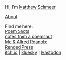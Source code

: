 Hi, I’m [Matthew Schmeer](https://www.linkedin.com/in/matthew-schmeer-6aaa4b144/)  

[About](http://blogs.jccc.edu/schmeer/?page_id=54)  

Find me here:  
[Poem Shots](https://poemshots.wordpress.com/)  
[notes from a poemnaut](https://mwschmeer.vivaldi.net)  
[Me & Alfred Roanoke](https://meandalfredroanoke.wordpress.com/)  
[Rended Press](https://rendedpress.blogspot.com/)  
 [itch.io](https://vlark.itch.io/) | [Bluesky](https://bsky.app/profile/mwschmeer.bsky.social) | [Mastodon](https://writing.exchange/@mwschmeer)
